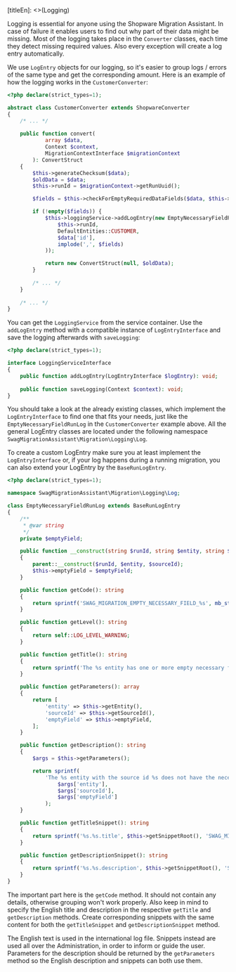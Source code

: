 [titleEn]: <>(Logging)

Logging is essential for anyone using the Shopware Migration Assistant. In case of failure it enables users to find out
why part of their data might be missing. Most of the logging takes place in the `Converter` classes, each time they detect
missing required values. Also every exception will create a log entry automatically.

We use `LogEntry` objects for our logging, so it's easier to group logs / errors of the same type and get the corresponding amount.
Here is an example of how the logging works in the `CustomerConverter`:
```php
<?php declare(strict_types=1);

abstract class CustomerConverter extends ShopwareConverter
{
    /* ... */
    
    public function convert(
            array $data,
            Context $context,
            MigrationContextInterface $migrationContext
        ): ConvertStruct
    {
        $this->generateChecksum($data);
        $oldData = $data;
        $this->runId = $migrationContext->getRunUuid();

        $fields = $this->checkForEmptyRequiredDataFields($data, $this->requiredDataFieldKeys);

        if (!empty($fields)) {
            $this->loggingService->addLogEntry(new EmptyNecessaryFieldRunLog(
                $this->runId,
                DefaultEntities::CUSTOMER,
                $data['id'],
                implode(',', $fields)
            ));

            return new ConvertStruct(null, $oldData);
        }
        
        /* ... */
    }
    
    /* ... */
}
```
You can get the `LoggingService` from the service container. Use the `addLogEntry` method with a compatible instance of `LogEntryInterface`
and save the logging afterwards with `saveLogging`:
```php
<?php declare(strict_types=1);

interface LoggingServiceInterface
{
    public function addLogEntry(LogEntryInterface $logEntry): void;
    
    public function saveLogging(Context $context): void;
}
```

You should take a look at the already existing classes, which implement the `LogEntryInterface` to find one that fits your needs, just like the `EmptyNecessaryFieldRunLog` in the `CustomerConverter` example above.
All the general LogEntry classes are located under the following namespace `SwagMigrationAssistant\Migration\Logging\Log`.

To create a custom LogEntry make sure you at least implement the `LogEntryInterface` or, if your log happens during a running migration, you can also extend your LogEntry by the `BaseRunLogEntry`.

```php
<?php declare(strict_types=1);

namespace SwagMigrationAssistant\Migration\Logging\Log;

class EmptyNecessaryFieldRunLog extends BaseRunLogEntry
{
    /**
     * @var string
     */
    private $emptyField;

    public function __construct(string $runId, string $entity, string $sourceId, string $emptyField)
    {
        parent::__construct($runId, $entity, $sourceId);
        $this->emptyField = $emptyField;
    }

    public function getCode(): string
    {
        return sprintf('SWAG_MIGRATION_EMPTY_NECESSARY_FIELD_%s', mb_strtoupper($this->getEntity()));
    }

    public function getLevel(): string
    {
        return self::LOG_LEVEL_WARNING;
    }

    public function getTitle(): string
    {
        return sprintf('The %s entity has one or more empty necessary fields', $this->getEntity());
    }

    public function getParameters(): array
    {
        return [
            'entity' => $this->getEntity(),
            'sourceId' => $this->getSourceId(),
            'emptyField' => $this->emptyField,
        ];
    }

    public function getDescription(): string
    {
        $args = $this->getParameters();

        return sprintf(
            'The %s entity with the source id %s does not have the necessary data for the field(s): %s',
                $args['entity'],
                $args['sourceId'],
                $args['emptyField']
            );
    }

    public function getTitleSnippet(): string
    {
        return sprintf('%s.%s.title', $this->getSnippetRoot(), 'SWAG_MIGRATION__SHOPWARE_EMPTY_NECESSARY_DATA_FIELDS');
    }

    public function getDescriptionSnippet(): string
    {
        return sprintf('%s.%s.description', $this->getSnippetRoot(), 'SWAG_MIGRATION__SHOPWARE_EMPTY_NECESSARY_DATA_FIELDS');
    }
}
```
The important part here is the `getCode` method. It should not contain any details, otherwise grouping won't work properly.
Also keep in mind to specify the English title and description in the respective `getTitle` and `getDescription` methods.
Create corresponding snippets with the same content for both the `getTitleSnippet` and `getDescriptionSnippet` method.

The English text is used in the international log file. Snippets instead are used all over the Administration, in order to inform or guide the user.
Parameters for the description should be returned by the `getParameters` method so the English description and snippets can both use them.
